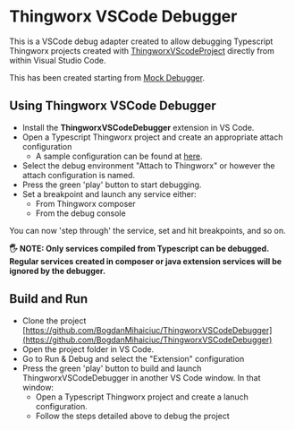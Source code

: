 # Thingworx VSCode Debugger

This is a VSCode debug adapter created to allow debugging Typescript Thingworx projects created with [ThingworxVScodeProject](https://github.com/BogdanMihaiciuc/ThingworxVSCodeProject) directly from within Visual Studio Code.

This has been created starting from [Mock Debugger](https://github.com/microsoft/vscode-mock-debug).

## Using Thingworx VSCode Debugger

* Install the **ThingworxVSCodeDebugger** extension in VS Code.
* Open a Typescript Thingworx project and create an appropriate attach configuration
   * A sample configuration can be found at [here](https://github.com/BogdanMihaiciuc/ThingworxVSCodeProject/blob/master/.vscode/launch.json).
* Select the debug environment "Attach to Thingworx" or however the attach configuration is named.
* Press the green 'play' button to start debugging.
* Set a breakpoint and launch any service either:
   * From Thingworx composer
   * From the debug console

You can now 'step through' the service, set and hit breakpoints, and so on.

**🖐 NOTE: Only services compiled from Typescript can be debugged. Regular services created in composer or java extension services will be ignored by the debugger.**

## Build and Run

* Clone the project [https://github.com/BogdanMihaiciuc/ThingworxVSCodeDebugger](https://github.com/BogdanMihaiciuc/ThingworxVSCodeDebugger)
* Open the project folder in VS Code.
* Go to Run & Debug and select the "Extension" configuration
* Press the green 'play' button to build and launch ThingworxVSCodeDebugger in another VS Code window. In that window:
  * Open a Typescript Thingworx project and create a lanuch configuration.
  * Follow the steps detailed above to debug the project
